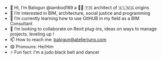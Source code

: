- 👋 Hi, I’m Balogun @iambod169 a ✊🏾 🇫🇷 architect of 🇸🇱🇳🇬 origins
- 👀 I’m interested in BIM, architecture, social justice and programming 
- 🌱 I’m currently learning how to use GitHUB in my field as a BIM Consultant
- 💞️ I’m looking to collaborate on Revit plug-ins, ideas on ways to manage projects, leveling up !
- 📫 How to reach me: balogun@atelierjuno.com
- 😄 Pronouns: He/Him
- ⚡ Fun fact: I'm a judo black belt and dancer

<!---
iambod169/iambod169 is a ✨ special ✨ repository because its `README.md` (this file) appears on your GitHub profile.
You can click the Preview link to take a look at your changes.
--->
